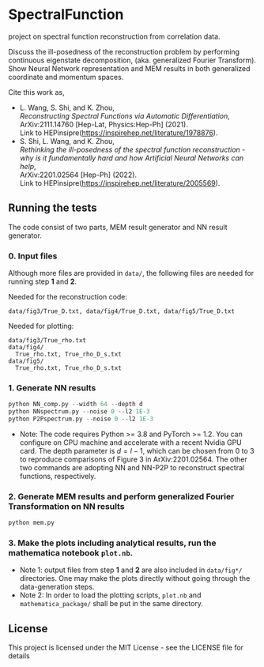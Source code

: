 # SpectralFunction
project on spectral function reconstruction from correlation data.

Discuss the ill-posedness of the reconstruction problem by performing continuous eigenstate decomposition, (aka. generalized Fourier Transform).
Show Neural Network representation and MEM results in both generalized coordinate and momentum spaces.

Cite this work as,<br>
* L. Wang, S. Shi, and K. Zhou, <br>
*Reconstructing Spectral Functions via Automatic Differentiation*,<br>
ArXiv:2111.14760 [Hep-Lat, Physics:Hep-Ph] (2021). <br>
Link to HEPinsipre(https://inspirehep.net/literature/1978876).<br>
* S. Shi, L. Wang, and K. Zhou, <br>
*Rethinking the ill-posedness of the spectral function reconstruction - why is it fundamentally hard and how Artificial Neural Networks can help*, <br>
ArXiv:2201.02564 [Hep-Ph] (2022). <br>
Link to HEPinsipre(https://inspirehep.net/literature/2005569).

## Running the tests

The code consist of two parts, MEM result generator and NN result generator.

### 0. Input files

Although more files are provided in ```data/```, the following files are needed for running step **1** and **2**.

Needed for the reconstruction code:
```
data/fig3/True_D.txt, data/fig4/True_D.txt, data/fig5/True_D.txt
```
Needed for plotting: 
```
data/fig3/True_rho.txt
data/fig4/
  True_rho.txt, True_rho_D_s.txt
data/fig5/
  True_rho.txt, True_rho_D_s.txt
```

### 1. Generate NN results

```python
python NN_comp.py --width 64 --depth d
python NNspectrum.py --noise 0 --l2 1E-3
python P2Pspectrum.py --noise 0 --l2 1E-3
```

* Note: The code requires Python >= 3.8 and PyTorch >= 1.2. You can configure on CPU machine and accelerate with a recent Nvidia GPU card. The depth parameter is $d = l-1$, which can be chosen from 0 to 3 to reproduce comparisons of Figure 3 in ArXiv:2201.02564. The other two commands are adopting NN and NN-P2P to reconstruct spectral functions, respectively.

### 2. Generate MEM results and perform generalized Fourier Transformation on NN results

```python
python mem.py
```

### 3. Make the plots including analytical results, run the mathematica notebook ```plot.nb```.

* Note 1: output files from step **1** and **2** are also included in ```data/fig*/``` directories. One may make the plots directly without going through the data-generation steps.
* Note 2: In order to load the plotting scripts, ```plot.nb``` and ```mathematica_package/``` shall be put in the same directory.


## License

This project is licensed under the MIT License - see the LICENSE file for details
